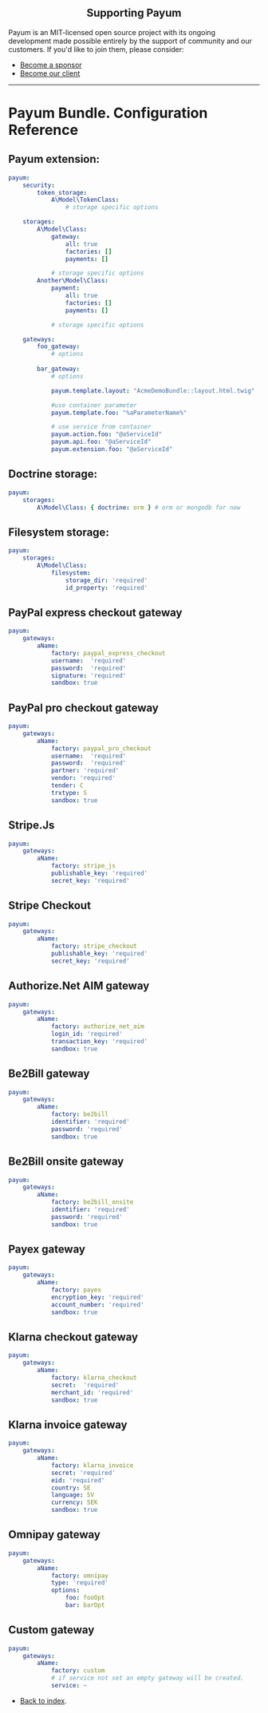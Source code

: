 <h2 align="center">Supporting Payum</h2>

Payum is an MIT-licensed open source project with its ongoing development made possible entirely by the support of community and our customers. If you'd like to join them, please consider:

- [Become a sponsor](https://www.patreon.com/makasim)
- [Become our client](http://forma-pro.com/)

---

# Payum Bundle. Configuration Reference

## Payum extension:

```yaml
payum:
    security:
        token_storage:
            A\Model\TokenClass:
                # storage specific options

    storages:
        A\Model\Class:
            gateway:
                all: true 
                factories: []
                payments: []

            # storage specific options
        Another\Model\Class:
            payment:
                all: true 
                factories: []
                payments: []

            # storage specific options

    gateways:
        foo_gateway:
            # options
                
        bar_gateway:
            # options

            payum.template.layout: "AcmeDemoBundle::layout.html.twig"

            #use container parameter
            payum.template.foo: "%aParameterName%"

            # use service from container
            payum.action.foo: "@aServiceId"
            payum.api.foo: "@aServiceId"
            payum.extension.foo: "@aServiceId"
```

## Doctrine storage:

```yaml
payum:
    storages:
        A\Model\Class: { doctrine: orm } # orm or mongodb for now
```

## Filesystem storage:

```yaml
payum:
    storages:
        A\Model\Class:
            filesystem:
                storage_dir: 'required'
                id_property: 'required'
```

## PayPal express checkout gateway

```yaml
payum:
    gateways:
        aName:
            factory: paypal_express_checkout
            username:  'required'
            password:  'required'
            signature: 'required'
            sandbox: true
```

## PayPal pro checkout gateway

```yaml
payum:
    gateways:
        aName:
            factory: paypal_pro_checkout
            username:  'required'
            password:  'required'
            partner: 'required'
            vendor: 'required'
            tender: C
            trxtype: S
            sandbox: true
```

## Stripe.Js

```yaml
payum:
    gateways:
        aName:
            factory: stripe_js
            publishable_key: 'required'
            secret_key: 'required'
```

## Stripe Checkout

```yaml
payum:
    gateways:
        aName:
            factory: stripe_checkout
            publishable_key: 'required'
            secret_key: 'required'
```

## Authorize.Net AIM gateway

```yaml
payum:
    gateways:
        aName:
            factory: authorize_net_aim
            login_id: 'required'
            transaction_key: 'required'
            sandbox: true
```

## Be2Bill gateway

```yml
payum:
    gateways:
        aName:
            factory: be2bill
            identifier: 'required'
            password: 'required'
            sandbox: true
```

## Be2Bill onsite gateway

```yml
payum:
    gateways:
        aName:
            factory: be2bill_onsite
            identifier: 'required'
            password: 'required'
            sandbox: true
```

## Payex gateway

```yml
payum:
    gateways:
        aName:
            factory: payex
            encryption_key: 'required'
            account_number: 'required'
            sandbox: true
```

## Klarna checkout gateway

```yml
payum:
    gateways:
        aName:
            factory: klarna_checkout
            secret:  'required'
            merchant_id: 'required'
            sandbox: true
```

## Klarna invoice gateway

```yml
payum:
    gateways:
        aName:
            factory: klarna_invoice
            secret: 'required'
            eid: 'required'
            country: SE
            language: SV
            currency: SEK
            sandbox: true
```

## Omnipay gateway

```yml
payum:
    gateways:
        aName:
            factory: omnipay
            type: 'required'
            options:
                foo: fooOpt
                bar: barOpt
```

## Custom gateway

```yaml
payum:
    gateways:
        aName:
            factory: custom
            # if service not set an empty gateway will be created.
            service: ~
```

* [Back to index](../index.md).

